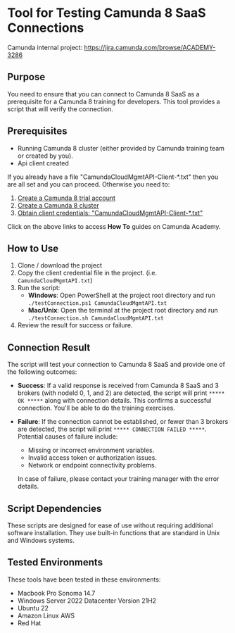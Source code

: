 # Tool for Testing Camunda 8 SaaS Connections

Camunda internal project: https://jira.camunda.com/browse/ACADEMY-3286

## Purpose

You need to ensure that you can connect to Camunda 8 SaaS as a prerequisite for a Camunda 8 training for developers.
This tool provides a script that will verify the connection.

## Prerequisites

- Running Camunda 8 cluster (either provided by Camunda training team or created by you).
- Api client created

If you already have a file "CamundaCloudMgmtAPI-Client-\*.txt" then you are all set and you can proceed.
Otherwise you need to:

1. [Create a Camunda 8 trial account](https://academy.camunda.com/c8-h2-create-account)
2. [Create a Camunda 8 cluster](https://academy.camunda.com/c8-h2-create-cluster)
3. [Obtain client credentials: "CamundaCloudMgmtAPI-Client-\*.txt"](https://academy.camunda.com/c8-h2-create-client-credentials)

Click on the above links to access **How To** guides on Camunda Academy.

## How to Use

1. Clone / download the project
2. Copy the client credential file in the project. (i.e. `CamundaCloudMgmtAPI.txt`)
3. Run the script:
   - **Windows**: Open PowerShell at the project root directory and run `./testConnection.ps1 CamundaCloudMgmtAPI.txt `
   - **Mac/Unix**: Open the terminal at the project root directory and run `./testConnection.sh CamundaCloudMgmtAPI.txt`
4. Review the result for success or failure.

## Connection Result

The script will test your connection to Camunda 8 SaaS and provide one of the following outcomes:

- **Success**: If a valid response is received from Camunda 8 SaaS and 3 brokers (with nodeId 0, 1, and 2) are detected, the script will print `***** OK *****` along with connection details.
  This confirms a successful connection.
  You'll be able to do the training exercises.
- **Failure**: If the connection cannot be established, or fewer than 3 brokers are detected, the script will print `***** CONNECTION FAILED *****`.
  Potential causes of failure include:

  - Missing or incorrect environment variables.
  - Invalid access token or authorization issues.
  - Network or endpoint connectivity problems.

  In case of failure, please contact your training manager with the error details.

## Script Dependencies

These scripts are designed for ease of use without requiring additional software installation.
They use built-in functions that are standard in Unix and Windows systems.

## Tested Environments

These tools have been tested in these environments:

- Macbook Pro Sonoma 14.7
- Windows Server 2022 Datacenter Version 21H2
- Ubuntu 22
- Amazon Linux AWS
- Red Hat
